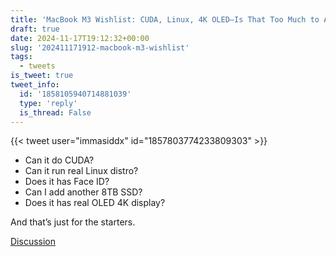```yaml
---
title: 'MacBook M3 Wishlist: CUDA, Linux, 4K OLED—Is That Too Much to Ask?'
draft: true
date: 2024-11-17T19:12:32+00:00
slug: '202411171912-macbook-m3-wishlist'
tags:
  - tweets
is_tweet: true
tweet_info:
  id: '1858105940714881039'
  type: 'reply'
  is_thread: False
---
```




{{< tweet user="immasiddx" id="1857803774233809303" >}}

- Can it do CUDA?
- Can it run real Linux distro?
- Does it has Face ID?
- Can I add another 8TB SSD?
- Does it has real OLED 4K display?

And that’s just for the starters.

[Discussion](https://x.com/sytelus/status/1858105940714881039)

